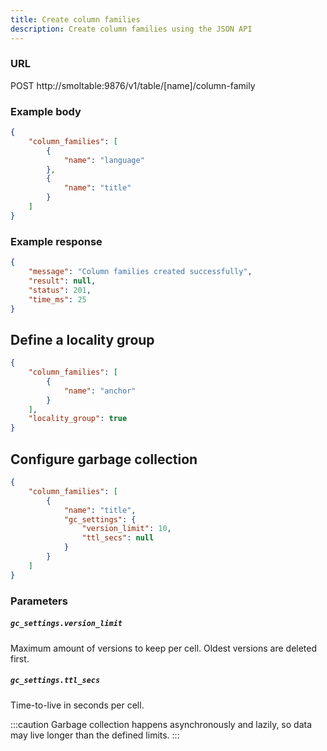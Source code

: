 ```yaml
---
title: Create column families
description: Create column families using the JSON API
---
```


### URL

POST http://smoltable:9876/v1/table/[name]/column-family

### Example body

```json
{
	"column_families": [
		{
			"name": "language"
		},
		{
			"name": "title"
		}
	]
}
```

### Example response

```json
{
	"message": "Column families created successfully",
	"result": null,
	"status": 201,
	"time_ms": 25
}
```

## Define a locality group

```json
{
	"column_families": [
		{
			"name": "anchor"
		}
	],
	"locality_group": true
}
```

## Configure garbage collection

```json
{
	"column_families": [
		{
			"name": "title",
			"gc_settings": {
				"version_limit": 10,
				"ttl_secs": null
			}
		}
	]
}
```

### Parameters

##### `gc_settings.version_limit`

Maximum amount of versions to keep per cell. Oldest versions are deleted first.

##### `gc_settings.ttl_secs`

Time-to-live in seconds per cell.

:::caution
Garbage collection happens asynchronously and lazily, so data may live longer than the defined
limits.
:::
